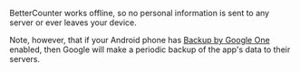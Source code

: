 BetterCounter works offline, so no personal information is sent to any server or ever leaves your device.

Note, however, that if your Android phone has [Backup by Google One](https://support.google.com/android/answer/2819582) enabled, then Google will make a periodic backup of the app's data to their servers.
